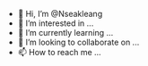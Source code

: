 - 👋 Hi, I’m @Nseakleang
- 👀 I’m interested in ...
- 🌱 I’m currently learning ...
- 💞️ I’m looking to collaborate on ...
- 📫 How to reach me ...

<!---
Nseakleang/Nseakleang is a ✨ special ✨ repository because its `README.md` (this file) appears on your GitHub profile.
You can click the Preview link to take a look at your changes.
--->
